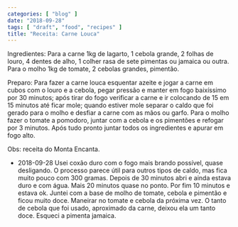 ```yaml
---
categories: [ "blog" ]
date: "2018-09-28"
tags: [ "draft", "food", "recipes" ]
title: "Receita: Carne Louca"
---
```


Ingredientes: Para a carne 1kg de lagarto, 1 cebola grande, 2 folhas de
louro, 4 dentes de alho, 1 colher rasa de sete pimentas ou jamaica ou
outra. Para o molho 1kg de tomate, 2 cebolas grandes, pimentão.

Preparo: Para fazer a carne louca esquentar azeite e jogar a carne em
cubos com o louro e a cebola, pegar pressão e manter em fogo baixíssimo
por 30 minutos; após tirar do fogo verificar a carne e ir colocando de
15 em 15 minutos até ficar mole; quando estiver mole separar o caldo que
foi gerado para o molho e desfiar a carne com as mãos ou garfo. Para
o molho fazer o tomate a pomodoro, juntar com a cebola e os pimentões
e refogar por 3 minutos. Após tudo pronto juntar todos os ingredientes
e apurar em fogo alto.

Obs: receita do Monta Encanta.

 - 2018-09-28 Usei coxão duro com o fogo mais brando possível, quase
 desligando. O processo parece útil para outros tipos de caldo, mas
 fica muito pouco com 300 gramas. Depois de 30 minutos abri e ainda
 estava duro e com água. Mais 20 minutos quase no ponto. Por fim 10
 minutos e estava ok. Juntei com a base de molho de tomate, cebola e
 pimentão e ficou muito doce. Maneirar no tomate e cebola da próxima
 vez. O tanto de cebola que foi usado, aproximado da carne, deixou ela
 um tanto doce. Esqueci a pimenta jamaica.
